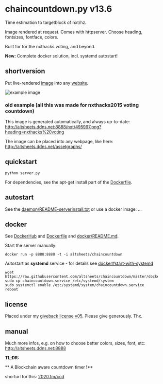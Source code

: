 # chaincountdown.py v13.6

Time estimation to targetblock of nxt/hz. 

Image rendered at request. Comes with httpserver.
Choose heading, fontsizes, fontface, colors.

Built for for the nxthacks voting, and beyond.

**New:** Complete docker solution, incl. systemd autostart!

## shortversion

Put live-rendered [image](http://altsheets.ddns.net:8888/nxt/10000000.png?heading=funfact:%2010%20mio%20nxtblocks) into any [website](https://nxtforum.org/index.php?topic=9735).

![example image](http://altsheets.ddns.net:8888/nxt/10000000.png?heading=funfact:%2010%20mio%20nxtblocks)

### old example (all this was made for nxthacks2015 voting countdown)

This image is generated automatically, and always up-to-date:  
http://altsheets.ddns.net:8888/nxt/495997.png?heading=nxthacks%20voting   

The image can be placed into any webpage, like here:  
http://altsheets.ddns.net/assetgraphs/

## quickstart

    python server.py

For dependencies, see the apt-get install part of the [Dockerfile](docker/Dockerfile).

## autostart

See the [daemon/README-serverinstall.txt](daemon/README-serverinstall.txt) or use a docker image: ...
    
## docker

See [DockerHub](https://hub.docker.com/r/altsheets/chaincountdown/) and [Dockerfile](docker/Dockerfile) and [docker/README.md](docker/README.md).  

Start the server manually:

    docker run -p 8888:8888 -t -i altsheets/chaincountdown
    
Autostart as **systemd** service - for details see [docker#start-with-systemd](docker#start-with-systemd)

	wget https://raw.githubusercontent.com/altsheets/chaincountdown/master/docker/chaincountdown.service
    sudo cp chaincountdown.service /etc/systemd/system
    sudo systemctl enable /etc/systemd/system/chaincountdown.service
    reboot

## license

Placed under my [giveback license v05](http://altsheets.ddns.net/give). Please give generously. Thx.

## manual

Much more infos, e.g. on how to choose better colors, sizes, font, etc:  
http://altsheets.ddns.net:8888

**TL;DR:**
 
** A Blockchain aware countdown timer !**

shorturl for this: [2020.fm/ccd](http://2020.fm/ccd)

